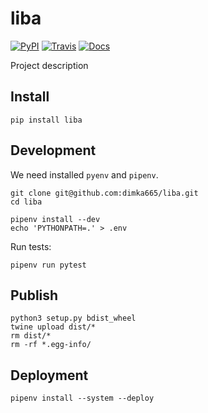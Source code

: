 liba
=============================

[![PyPI](https://img.shields.io/pypi/pyversions/awesome-slugify.svg)](https://pypi.python.org/pypi/awesome-slugify "Latest version on PyPI")
[![Travis](https://travis-ci.org/dimka665/awesome-slugify.svg?branch=master)](https://travis-ci.org/dimka665/awesome-slugify "Travis CI")
[![Docs](https://readthedocs.org/projects/vk/badge/?version=stable)](https://vk.readthedocs.io/en/latest/ "Read the docs")

Project description

Install
-------
```commandline
pip install liba
```

Development
-----------
We need installed `pyenv` and `pipenv`.
```console
git clone git@github.com:dimka665/liba.git
cd liba

pipenv install --dev
echo 'PYTHONPATH=.' > .env
```

Run tests:
```console
pipenv run pytest
```

Publish
-------
```console
python3 setup.py bdist_wheel
twine upload dist/*
rm dist/*
rm -rf *.egg-info/
```

Deployment
----------
```console
pipenv install --system --deploy
```
